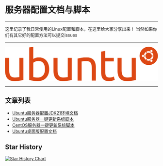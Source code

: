 # 服务器配置文档与脚本

---

这里记录了我日常使用的Linux配置和脚本，在这里给大家分享出来！ 当然如果你们有其它好的配置方法可以提交issues

---

<img src="img/Ubuntu.svg" alt="图片">

--- 

## 文章列表

* [Ubuntu服务器配置JDK21环境文档](JDK21.markdown)
* [Ubuntu服务器一键更新系统脚本](update.sh)
* [CentOS服务器一键更新系统脚本](centos.sh)
* [Ubuntu桌面版配置文档](Ubuntu桌面版配置.markdown)

## Star History

[![Star History Chart](https://api.star-history.com/svg?repos=wx0716/Shell&type=Date)](https://star-history.com/#wx0716/Shell&Date)


